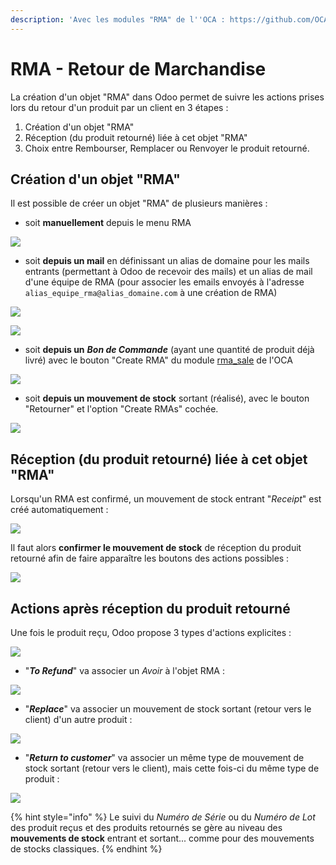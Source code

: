 ```yaml
---
description: 'Avec les modules "RMA" de l''OCA : https://github.com/OCA/rma'
---
```


# RMA - Retour de Marchandise

La création d'un objet "RMA" dans Odoo permet de suivre les actions prises lors du retour d'un produit par un client en 3 étapes :

1. Création d'un objet "RMA"
2. Réception \(du produit retourné\) liée à cet objet "RMA"
3. Choix entre Rembourser, Remplacer ou Renvoyer le produit retourné.

## Création d'un objet "RMA"

Il est possible de créer un objet "RMA" de plusieurs manières :

* soit **manuellement** depuis le menu RMA

![](../.gitbook/assets/image%20%2895%29.png)

* soit **depuis un mail** en définissant un alias de domaine pour les mails entrants \(permettant à Odoo de recevoir des mails\) et un alias de mail d'une équipe de RMA \(pour associer les emails envoyés à l'adresse `alias_equipe_rma@alias_domaine.com` à une création de RMA\)

![](../.gitbook/assets/image%20%2894%29.png)

![](../.gitbook/assets/image%20%2898%29.png)

* soit **depuis un** _**Bon de Commande**_ \(ayant une quantité de produit déjà livré\) avec le bouton "Create RMA" du module [rma\_sale](https://github.com/OCA/rma/tree/12.0/rma_sale) de l'OCA

![](../.gitbook/assets/image%20%2897%29.png)

* soit **depuis un mouvement de stock** sortant \(réalisé\), avec le bouton "Retourner" et l'option "Create RMAs" cochée.

![](../.gitbook/assets/image%20%2896%29.png)

## Réception \(du produit retourné\) liée à cet objet "RMA"

Lorsqu'un RMA est confirmé, un mouvement de stock entrant "_Receipt_" est créé automatiquement :

![](../.gitbook/assets/image%20%28100%29.png)

Il faut alors **confirmer le mouvement de stock** de réception du produit retourné afin de faire apparaître les boutons des actions possibles :

![](../.gitbook/assets/image%20%28103%29.png)

## Actions après réception du produit retourné

Une fois le produit reçu, Odoo propose 3 types d'actions explicites :

![](../.gitbook/assets/image%20%28102%29.png)

* "_**To Refund**_" va associer un _Avoir_ à l'objet RMA :

![](../.gitbook/assets/image%20%2892%29.png)

* "_**Replace**_" va associer un mouvement de stock sortant \(retour vers le client\) d'un autre produit : 

![](../.gitbook/assets/image%20%28101%29.png)

* "_**Return to customer**_" va associer un même type de mouvement de stock sortant \(retour vers le client\), mais cette fois-ci du même type de produit :

![](../.gitbook/assets/image%20%2899%29.png)

{% hint style="info" %}
Le suivi du _Numéro de Série_ ou du _Numéro de Lot_ des produit reçus et des produits retournés se gère au niveau des **mouvements de stock** entrant et sortant... comme pour des mouvements de stocks classiques.
{% endhint %}





